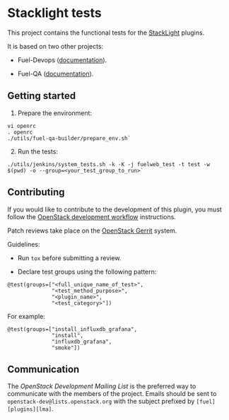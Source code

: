 # Stacklight tests

This project contains the functional tests for the [StackLight](https://launchpad.net/lma-toolchain) plugins.

It is based on two other projects:

  * Fuel-Devops ([documentation](http://docs.fuel-infra.org/fuel-dev/devops.html)).

  * Fuel-QA ([documentation](https://docs.fuel-infra.org/fuel-qa/)).

## Getting started

1. Prepare the environment:

```
vi openrc
. openrc
./utils/fuel-qa-builder/prepare_env.sh`
```

2. Run the tests:

```
./utils/jenkins/system_tests.sh -k -K -j fuelweb_test -t test -w $(pwd) -o --group=<your_test_group_to_run>`
```

## Contributing

If you would like to contribute to the development of this plugin,
you must follow the [OpenStack development workflow](
http://docs.openstack.org/infra/manual/developers.html#development-workflow)
instructions.

Patch reviews take place on the [OpenStack Gerrit](
https://review.openstack.org/#/q/status:open+project:openstack/fuel-plugin-lma-collector,n,z)
system.

Guidelines:

* Run `tox` before submitting a review.

* Declare test groups using the following pattern:

```
@test(groups=["<full_unique_name_of_test>",
              "<test_method_purpose>",
              "<plugin_name>",
              "<test_category>"])
```

 For example:

```
@test(groups=["install_influxdb_grafana",
              "install",
              "influxdb_grafana",
              "smoke"])
```

## Communication

The *OpenStack Development Mailing List* is the preferred way to communicate
with the members of the project.
Emails should be sent to `openstack-dev@lists.openstack.org` with the subject
prefixed by `[fuel][plugins][lma]`.

